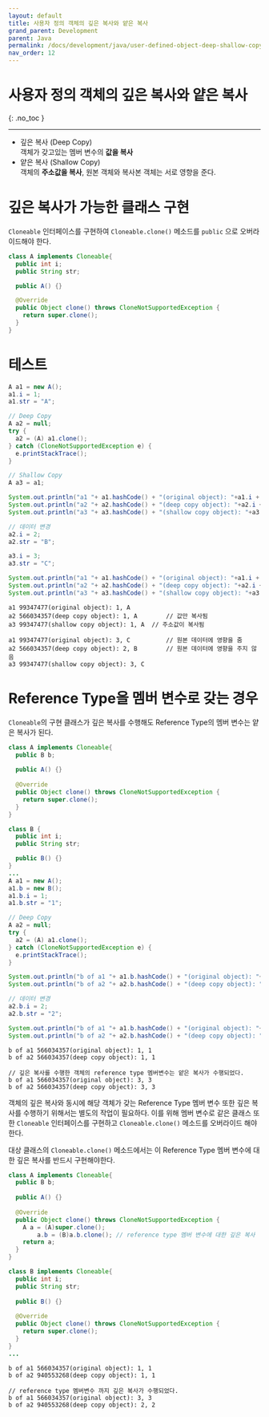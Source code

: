 ```yaml
---
layout: default
title: 사용자 정의 객체의 깊은 복사와 얕은 복사
grand_parent: Development
parent: Java
permalink: /docs/development/java/user-defined-object-deep-shallow-copy
nav_order: 12
---
```


# 사용자 정의 객체의 깊은 복사와 얕은 복사
{: .no_toc }

---

- 깊은 복사 (Deep Copy)  
  객체가 갖고있는 멤버 변수의 **값을 복사**
- 얕은 복사 (Shallow Copy)  
  객체의 **주소값을 복사**, 원본 객체와 복사본 객체는 서로 영향을 준다.

# 깊은 복사가 가능한 클래스 구현

`Cloneable` 인터페이스를 구현하여 `Cloneable.clone()` 메소드를 `public` 으로 오버라이드해야 한다.

```java
class A implements Cloneable{
  public int i;
  public String str;

  public A() {}

  @Override
  public Object clone() throws CloneNotSupportedException {
    return super.clone();
  }
}
```



# 테스트

```java
A a1 = new A();
a1.i = 1;
a1.str = "A";

// Deep Copy
A a2 = null;
try {
  a2 = (A) a1.clone();
} catch (CloneNotSupportedException e) {
  e.printStackTrace();
}

// Shallow Copy
A a3 = a1;

System.out.println("a1 "+ a1.hashCode() + "(original object): "+a1.i + ", " + a1.str);
System.out.println("a2 "+ a2.hashCode() + "(deep copy object): "+a2.i + ", " + a2.str);
System.out.println("a3 "+ a3.hashCode() + "(shallow copy object): "+a3.i + ", " + a3.str);

// 데이터 변경
a2.i = 2;
a2.str = "B";

a3.i = 3;
a3.str = "C";

System.out.println("a1 "+ a1.hashCode() + "(original object): "+a1.i + ", " + a1.str);
System.out.println("a2 "+ a2.hashCode() + "(deep copy object): "+a2.i + ", " + a2.str);
System.out.println("a3 "+ a3.hashCode() + "(shallow copy object): "+a3.i + ", " + a3.str);
```

```
a1 99347477(original object): 1, A
a2 566034357(deep copy object): 1, A		// 값만 복사됨
a3 99347477(shallow copy object): 1, A 	// 주소값이 복사됨

a1 99347477(original object): 3, C			// 원본 데이터에 영향을 줌
a2 566034357(deep copy object): 2, B		// 원본 데이터에 영향을 주지 않음
a3 99347477(shallow copy object): 3, C
```

# Reference Type을 멤버 변수로 갖는 경우

`Cloneable`의 구현 클래스가 깊은 복사를 수행해도 Reference Type의 멤버 변수는 얕은 복사가 된다.

```java
class A implements Cloneable{
  public B b;
  
  public A() {}
  
  @Override
  public Object clone() throws CloneNotSupportedException {
    return super.clone();
  }
}

class B {
  public int i;
  public String str;

  public B() {}
}
...
A a1 = new A();
a1.b = new B();
a1.b.i = 1;
a1.b.str = "1";

// Deep Copy
A a2 = null;
try {
  a2 = (A) a1.clone();
} catch (CloneNotSupportedException e) {
  e.printStackTrace();
}

System.out.println("b of a1 "+ a1.b.hashCode() + "(original object): "+a1.b.i + ", " + a1.b.str);
System.out.println("b of a2 "+ a2.b.hashCode() + "(deep copy object): "+a2.b.i + ", " + a2.b.str);

// 데이터 변경
a2.b.i = 2;
a2.b.str = "2";

System.out.println("b of a1 "+ a1.b.hashCode() + "(original object): "+a1.b.i + ", " + a1.b.str);
System.out.println("b of a2 "+ a2.b.hashCode() + "(deep copy object): "+a2.b.i + ", " + a2.b.str);
```

```
b of a1 566034357(original object): 1, 1
b of a2 566034357(deep copy object): 1, 1

// 깊은 복사를 수행한 객체의 reference type 멤버변수는 얕은 복사가 수행되었다.
b of a1 566034357(original object): 3, 3
b of a2 566034357(deep copy object): 3, 3
```

객체의 깊은 복사와 동시에 해당 객체가 갖는 Reference Type 멤버 변수 또한 깊은 복사를 수행하기 위해서는 별도의 작업이 필요하다. 이를 위해 멤버 변수로 같은 클래스 또한 `Cloneable` 인터페이스를 구현하고 `Cloneable.clone()` 메소드를 오버라이드 해야한다.

대상 클래스의 `Cloneable.clone()` 메소드에서는 이 Reference Type 멤버 변수에 대한 깊은 복사를 반드시 구현해야한다.

```java
class A implements Cloneable{
  public B b;
  
  public A() {}
  
  @Override
  public Object clone() throws CloneNotSupportedException {
    A a = (A)super.clone();
		a.b = (B)a.b.clone(); // reference type 멤버 변수에 대한 깊은 복사
    return a;
  }
}

class B implements Cloneable{
  public int i;
  public String str;
	
  public B() {}
  
  @Override
  public Object clone() throws CloneNotSupportedException {
    return super.clone();
  }
}
...
```

```
b of a1 566034357(original object): 1, 1
b of a2 940553268(deep copy object): 1, 1

// reference type 멤버변수 까지 깊은 복사가 수행되었다.
b of a1 566034357(original object): 3, 3
b of a2 940553268(deep copy object): 2, 2
```

